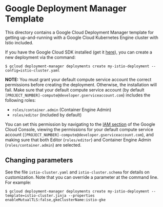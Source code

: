 # Google Deployment Manager Template

This directory contains a Google Cloud Deployment Manager template for getting
up-and-running with a Google Cloud Kubernetes Engine cluster with Istio
included.

If you have the Google Cloud SDK installed (get it [here](https://cloud.google.com/sdk/)), you can create a new deployment via the command:
```
$ gcloud deployment-manager deployments create my-istio-deployment --config=istio-cluster.yaml
```

**NOTE:** You must grant your default compute service account
the correct permissions before creating the deployment.
Otherwise, the installation will fail. Make sure that your
default compute service account (by default
`[PROJECT_NUMBER]-compute@developer.gserviceaccount.com`)
includes the following roles:
* `roles/container.admin` (Container Engine Admin)
* `roles/editor` (included by default)

You can set this permission by navigating to the [IAM
section](https://console.cloud.google.com/permissions/projectpermissions)
of the Google Cloud Console, viewing the permissions for your
default compute service account
(`[PROJECT_NUMBER]-compute@developer.gserviceaccount.com`), and
making sure that both Editor (`roles/editor`) and Container
Engine Admin (`roles/container.admin`) are selected.

## Changing parameters
See the file `istio-cluster.yaml` and `istio-cluster.schema` for details on customization. Note that you can override a parameter at the command line. For example:
```
$ gcloud deployment-manager deployments create my-istio-deployment --template=istio-cluster.jinja --properties enableMutualTLS:false,gkeClusterName:istio-gke
```
